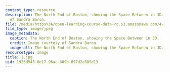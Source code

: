```yaml
---
content_type: resource
description: The North End of Boston, showing the Space Between in 3D. Image courtesy
  of Sandra Baron.
file: /media/https%3A/open-learning-course-data-rc.s3.amazonaws.com/4-171-the-space-between-workshop-fall-2004/1926d5450e1796ac609b697d2a389d13_1.jpg
file_type: image/jpeg
image_metadata:
  caption: The North End of Boston, showing the Space Between in 3D.
  credit: Image courtesy of Sandra Baron.
  image-alt: The North End of Boston, showing the Space Between in 3D.
resourcetype: Image
title: 1.jpg
uid: 1926d545-0e17-96ac-609b-697d2a389d13
---
```

